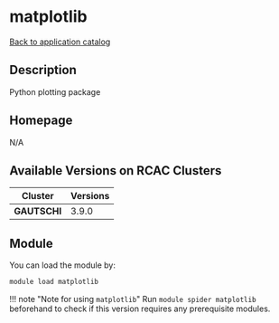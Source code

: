 # matplotlib

[Back to application catalog](../app_catalog.md)

## Description

Python plotting package

## Homepage

N/A

## Available Versions on RCAC Clusters

|Cluster|Versions|
|---|---|
**GAUTSCHI**|3.9.0

## Module

You can load the module by:

```bash
module load matplotlib
```

!!! note "Note for using `matplotlib`"
    Run `module spider matplotlib` beforehand to check if this version requires any prerequisite modules.

